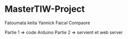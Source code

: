 # MasterTIW-Project

Fatoumata keita
Yannick Faical Compaore

Partie 1 => code Arduino
Partie 2 => servient et web server
